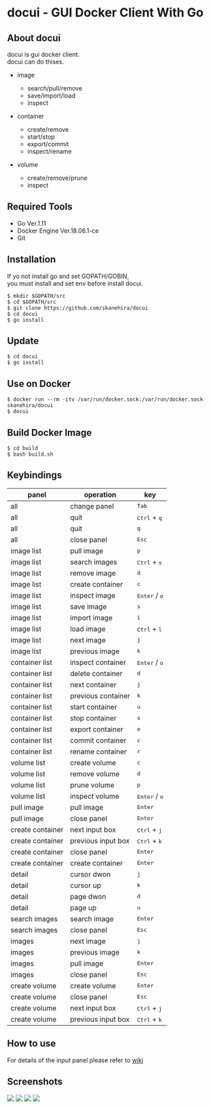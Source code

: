 # docui - GUI Docker Client With Go

## About docui
docui is gui docker client.  
docui can do thises.

- image
    - search/pull/remove
    - save/import/load
    - inspect

- container
    - create/remove
    - start/stop
    - export/commit
    - inspect/rename

- volume
    - create/remove/prune
    - inspect

## Required Tools
- Go Ver.1.11
- Docker Engine Ver.18.06.1-ce
- Git

## Installation
If yo not install go and set GOPATH/GOBIN,  
you must install and set env before install docui.

```
$ mkdir $GOPATH/src
$ cd $GOPATH/src
$ git clone https://github.com/skanehira/docui
$ cd docui
$ go install
```

## Update
```
$ cd docui
$ go install
```

## Use on Docker
```
$ docker run --rm -itv /var/run/docker.sock:/var/run/docker.sock skanehira/docui
$ docui
```

## Build Docker Image
```
$ cd build
$ bash build.sh
```

## Keybindings
|      panel       |     operation      |               key               |
| ---------------- | ------------------ | ------------------------------- |
| all              | change panel       | <kbd>Tab</kbd>                  |
| all              | quit               | <kbd>Ctrl</kbd> + <kbd>q</kbd>  |
| all              | quit               | <kbd>q</kbd>                    |
| all              | close panel        | <kbd>Esc</kbd>                  |
| image list       | pull image         | <kbd>p</kbd>                    |
| image list       | search images      | <kbd>Ctrl</kbd> + <kbd>s</kbd>  |
| image list       | remove image       | <kbd>d</kbd>                    |
| image list       | create container   | <kbd>c</kbd>                    |
| image list       | inspect image      | <kbd>Enter</kbd> / <kbd>o</kbd> |
| image list       | save image         | <kbd>s</kbd>                    |
| image list       | import image       | <kbd>i</kbd>                    |
| image list       | load image         | <kbd>Ctrl</kbd> + <kbd>l</kbd>  |
| image list       | next image         | <kbd>j</kbd>                    |
| image list       | previous image     | <kbd>k</kbd>                    |
| container list   | inspect container  | <kbd>Enter</kbd> / <kbd>o</kbd> |
| container list   | delete container   | <kbd>d</kbd>                    |
| container list   | next container     | <kbd>j</kbd>                    |
| container list   | previous container | <kbd>k</kbd>                    |
| container list   | start container    | <kbd>u</kbd>                    |
| container list   | stop container     | <kbd>s</kbd>                    |
| container list   | export container   | <kbd>e</kbd>                    |
| container list   | commit container   | <kbd>c</kbd>                    |
| container list   | rename container   | <kbd>r</kbd>                    |
| volume list      | create volume      | <kbd>c</kbd>                    |
| volume list      | remove volume      | <kbd>d</kbd>                    |
| volume list      | prune volume       | <kbd>p</kbd>                    |
| volume list      | inspect volume     | <kbd>Enter</kbd> / <kbd>o</kbd> |
| pull image       | pull image         | <kbd>Enter</kbd>                |
| pull image       | close panel        | <kbd>Enter</kbd>                |
| create container | next input box     | <kbd>Ctrl</kbd> + <kbd>j</kbd>  |
| create container | previous input box | <kbd>Ctrl</kbd> + <kbd>k</kbd>  |
| create container | close panel        | <kbd>Enter</kbd>                |
| create container | create container   | <kbd>Enter</kbd>                |
| detail           | cursor dwon        | <kbd>j</kbd>                    |
| detail           | cursor up          | <kbd>k</kbd>                    |
| detail           | page dwon          | <kbd>d</kbd>                    |
| detail           | page up            | <kbd>u</kbd>                    |
| search images    | search image       | <kbd>Enter</kbd>                |
| search images    | close panel        | <kbd>Esc</kbd>                  |
| images           | next image         | <kbd>j</kbd>                    |
| images           | previous image     | <kbd>k</kbd>                    |
| images           | pull image         | <kbd>Enter</kbd>                |
| images           | close panel        | <kbd>Esc</kbd>                  |
| create volume    | create volume      | <kbd>Enter</kbd>                |
| create volume    | close panel        | <kbd>Esc</kbd>                  |
| create volume    | next input box     | <kbd>Ctrl</kbd> + <kbd>j</kbd>  |
| create volume    | previous input box | <kbd>Ctrl</kbd> + <kbd>k</kbd>  |

## How to use
For details of the input panel please refer to [wiki](https://github.com/skanehira/docui/blob/master/wiki.md)

## Screenshots

![](https://github.com/skanehira/docui/blob/images/images/s1.png)
![](https://github.com/skanehira/docui/blob/images/images/s2.png)
![](https://github.com/skanehira/docui/blob/images/images/s3.png)
![](https://github.com/skanehira/docui/blob/images/images/s4.png)

